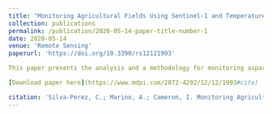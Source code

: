 ```yaml
---
title: "Monitoring Agricultural Fields Using Sentinel-1 and Temperature Data in Peru: Case Study of Asparagus (Asparagus officinalis L.)"
collection: publications
permalink: /publication/2020-05-14-paper-title-number-1
date: 2020-05-14
venue: 'Remote Sensing'
paperurl: 'https://doi.org/10.3390/rs12121993'

This paper presents the analysis and a methodology for monitoring asparagus crops from remote sensing observations in a tropical region, where the local climatological conditions allow farmers to grow two production cycles per year. We used the freely available dual-polarisation GRD data provided by the Sentinel-1 satellite, temperature from a ground station and ground truth from January to August of 2019 to perform the analysis. We showed how particularly the VH polarisation can be used for monitoring the canopy formation, density and the growth rate, revealing connections with temperature. We also present a multi-output machine learning regression algorithm trained on a rich spatio-temporal dataset in which each output estimates the number of asparagus stems that are present in each of the pre-defined crop phenological stages. We tested several scenarios that evaluated the importance of each input data source and feature, with results that showed that the methodology was able to retrieve the number of asparagus stems in each crop stage when using information about starting date and temperature as predictors with coefficients of determination (R2) between 0.84 and 0.86 and root mean squared error (RMSE) between 2.9 and 2.7. For the multitemporal SAR scenario, results showed a maximum R2 of 0.87 when using up to 5 images as input and an RMSE that maintains approximately the same values as the number of images increased. This suggests that for the conditions evaluated in this paper, the use of multitemporal SAR data only improved mildly the retrieval when the season start date and accumulated temperature are used to complement the backscatter.

[Download paper here](https://www.mdpi.com/2072-4292/12/12/1993#cite)

citation: 'Silva-Perez, C.; Marino, A.; Cameron, I. Monitoring Agricultural Fields Using Sentinel-1 and Temperature Data in Peru: Case Study of Asparagus (Asparagus officinalis L.). Remote Sens. 2020, 12, 1993.'
---
```

